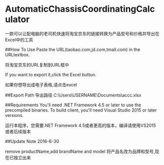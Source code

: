 # AutomaticChassisCoordinatingCalculator
一款可以让配电脑的老司机快速将淘宝京东的链接转换为产品型号和价格并导出在Excel中的工具

##How To Use
Paste the URL(taobao.com,jd.com,tmall.com) in the URLtextbox.

将淘宝京东的URL复制到URL框中

If you want to export it,click the Excel buttun.

如果你想导出成电子表格,请点击excel

##Export Path
导出路径
C:\Users\USERNAME\Documents\accc.xlsx


##Requirements
You'll need .NET Framework 4.5 or later to use the precompiled binaries. To build client, you'll need Visual Studio 2015 or later versions.

运行本程序，您需要.NET Framework 4.5或者更高的版本，编译请使用VS2015或者后续版本

##Update Note
2016-6-30

  remove productName,add brandName and model
  将产品名改为品牌和型号,现在已独立出来

